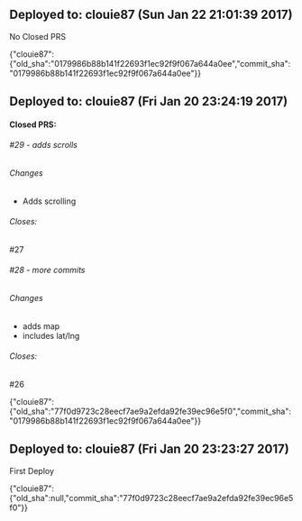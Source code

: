 ## Deployed to: clouie87 (Sun Jan 22 21:01:39 2017)

No Closed PRS

{"clouie87":{"old_sha":"0179986b88b141f22693f1ec92f9f067a644a0ee","commit_sha":"0179986b88b141f22693f1ec92f9f067a644a0ee"}}

## Deployed to: clouie87 (Fri Jan 20 23:24:19 2017)

#### Closed PRS:

###### #29 - adds scrolls

###### Changes
 
- Adds scrolling 


###### Closes:
 #27 

###### #28 - more commits

###### Changes
 
- adds map 
- includes lat/lng 


###### Closes:
 #26 

{"clouie87":{"old_sha":"77f0d9723c28eecf7ae9a2efda92fe39ec96e5f0","commit_sha":"0179986b88b141f22693f1ec92f9f067a644a0ee"}}

## Deployed to: clouie87 (Fri Jan 20 23:23:27 2017)

First Deploy

{"clouie87":{"old_sha":null,"commit_sha":"77f0d9723c28eecf7ae9a2efda92fe39ec96e5f0"}}
